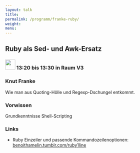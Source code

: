 ```yaml
---
layout: talk
title:
permalink: /programm/franke-ruby/
weight: 
menu:
---
```

## Ruby&nbsp;als&nbsp;Sed-&nbsp;und&nbsp;Awk-Ersatz

### <img height = "32" src="../../images/lightning.svg"> 13:20 bis 13:30 in Raum V3

### Knut&nbsp;Franke

Wie man aus Quoting-Hölle und Regexp-Dschungel entkommt.

### Vorwissen

Grundkenntnisse Shell-Scripting

### Links

- Ruby Einzeiler und passende Kommandozeilenoptionen: <a href="http://benoithamelin.tumblr.com/ruby1line" target="_blank">benoithamelin.tumblr.com/ruby1line</a>
